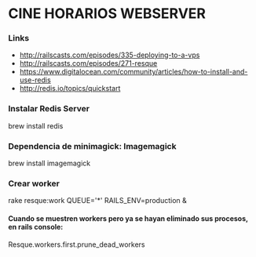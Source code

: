 # CINE HORARIOS WEBSERVER

### Links
- http://railscasts.com/episodes/335-deploying-to-a-vps
- http://railscasts.com/episodes/271-resque
- https://www.digitalocean.com/community/articles/how-to-install-and-use-redis
- http://redis.io/topics/quickstart

### Instalar Redis Server
brew install redis

### Dependencia de minimagick: Imagemagick
brew install imagemagick

### Crear worker
rake resque:work QUEUE='*' RAILS_ENV=production &
#### Cuando se muestren workers pero ya se hayan eliminado sus procesos, en rails console:
Resque.workers.first.prune_dead_workers
